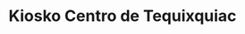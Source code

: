 ---
title: "Kiosko Centro de Tequixquiac"
url: /tequixquiac/kiosko-centro-de-tequixquiac/
shop: Kiosk
---